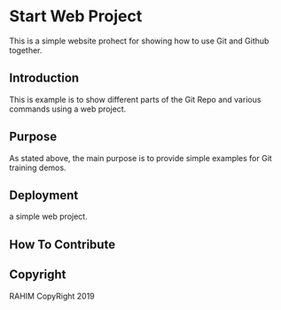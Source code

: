 # Start Web Project
This is a simple website prohect for showing how to use Git and Github together.

## Introduction
This is example is to show different parts of the Git Repo and various commands using a web project.

## Purpose

As stated above, the main purpose is to provide simple examples for Git training demos.
## Deployment

a simple web project.
## How To Contribute

## Copyright

RAHIM CopyRight 2019
